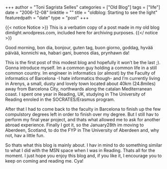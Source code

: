 +++
author = "Toni Sagrista Selles"
categories = ["Old Blog"]
tags = ["life"]
date = "2006-12-08"
linktitle = ""
title = "oldblog: Starting to see the light"
featuredpath = "date"
type = "post"
+++

{{< notice Notice >}}
This is a verbatim copy of a post made in my old blog dimlight.wrodpress.com, included here for archiving purposes.
{{</ notice >}}


Good morning, bon dia, bonjour, guten tag, buon giorno, goddag, hyvää päivää, konnichi wa, habari gani, buenos días, prynhawn da!

This is the first post of this modest blog and hopefully it won’t be the last ;). Gonna introduce myself. Im a common guy holding a common life in a still common country. Im engineer in informatics (or almost) by the Faculty of informatics of Barcelona -I hate informatics though- and I’m currently living in Arenys, a small, dusty and lovely town located about 40km (24.8miles) away from Barcelona City, northwards along the catalan Mediterranean coast. I spent one year in Reading, UK, studying in The University of Reading enroled in the SOCRATES/Erasmus program.

After that I had to come back to the faculty in Barcelona to finish up the few compulstory degrees left in order to finish over my degree. But I still hav to perform my final year project, and thats what allowed me to ask for another abroad experience. Finally I got it, so the January28th im moving to Aberdeen, Scotland, to do the FYP in The University of Aberdeen and, why not, hav a little fun.

So thats what this blog is mainly about. I hav in mind to do something similar to what I did with the MSN space when I was in Reading.
Thats all for the moment. I just hope you enjoy this blog and, if you like it, I encourage you to keep on coming and reading me.
Cya!
